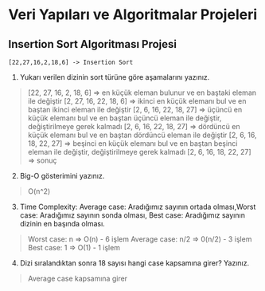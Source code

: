 # Veri Yapıları ve Algoritmalar Projeleri

## Insertion Sort Algoritması Projesi

```
[22,27,16,2,18,6] -> Insertion Sort
```

1. Yukarı verilen dizinin sort türüne göre aşamalarını yazınız.

> [22, 27, 16, 2, 18, 6] => en küçük eleman bulunur ve en baştaki eleman ile değiştir
> [2, 27, 16, 22, 18, 6] => ikinci en küçük elemanı bul ve en baştan ikinci eleman ile değiştir
> [2, 6, 16, 22, 18, 27] => üçüncü en küçük elemanı bul ve en baştan üçüncü eleman ile değiştir, değiştirilmeye gerek kalmadı
> [2, 6, 16, 22, 18, 27] => dördüncü en küçük elemanı bul ve en baştan dördüncü eleman ile değiştir
> [2, 6, 16, 18, 22, 27] => beşinci en küçük elemanı bul ve en baştan beşinci eleman ile değiştir, değiştirilmeye gerek kalmadı
> [2, 6, 16, 18, 22, 27] => sonuç

2. Big-O gösterimini yazınız.

> O(n^2)

3. Time Complexity: Average case: Aradığımız sayının ortada olması,Worst case: Aradığımız sayının sonda olması, Best case: Aradığımız sayının dizinin en başında olması.

> Worst case: n => O(n) - 6 işlem
> Average case: n/2 => 0(n/2) - 3 işlem
> Best case: 1 => O(1) - 1 işlem 

4. Dizi sıralandıktan sonra 18 sayısı hangi case kapsamına girer? Yazınız.

> Average case kapsamına girer


